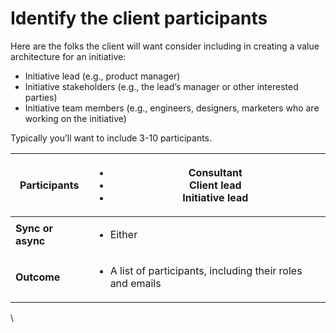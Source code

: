 # Identify the client participants

Here are the folks the client will want consider including in creating a value architecture for an initiative:

* Initiative lead (e.g., product manager)
* Initiative stakeholders (e.g., the lead’s manager or other interested parties)
* Initiative team members (e.g., engineers, designers, marketers who are working on the initiative)

Typically you’ll want to include 3-10 participants.

| **Participants**  | <p></p><ul><li>Consultant</li><li>Client lead</li><li>Initiative lead</li></ul> |
| ----------------- | ------------------------------------------------------------------------------- |
| **Sync or async** | <ul><li>Either</li></ul>                                                        |
| **Outcome**       | <ul><li>A list of participants, including their roles and emails</li></ul>      |

\
